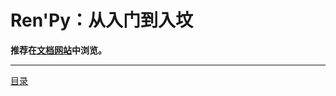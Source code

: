 # Ren'Py：从入门到入坟

**推荐在[文档网站](https://zyksslm.github.io/RenPy-Tutorial/目录.html)中浏览。**

***

[目录](目录.md)